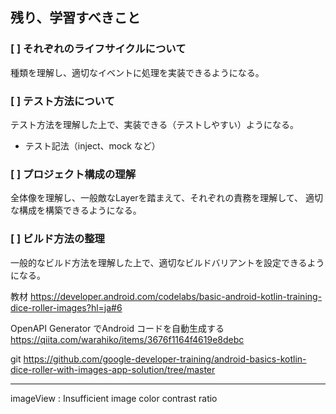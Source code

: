 ## 残り、学習すべきこと

### [ ] それぞれのライフサイクルについて

種類を理解し、適切なイベントに処理を実装できるようになる。

### [ ] テスト方法について

テスト方法を理解した上で、実装できる（テストしやすい）ようになる。

- テスト記法（inject、mock など）

### [ ] プロジェクト構成の理解

全体像を理解し、一般敵なLayerを踏まえて、それぞれの責務を理解して、
適切な構成を構築できるようになる。

### [ ] ビルド方法の整理

一般的なビルド方法を理解した上で、適切なビルドバリアントを設定できるようになる。

教材
https://developer.android.com/codelabs/basic-android-kotlin-training-dice-roller-images?hl=ja#6

OpenAPI Generator でAndroid コードを自動生成する
https://qiita.com/warahiko/items/3676f1164f4619e8debc

git
https://github.com/google-developer-training/android-basics-kotlin-dice-roller-with-images-app-solution/tree/master

---

imageView <ImageView>: Insufficient image color contrast ratio
 